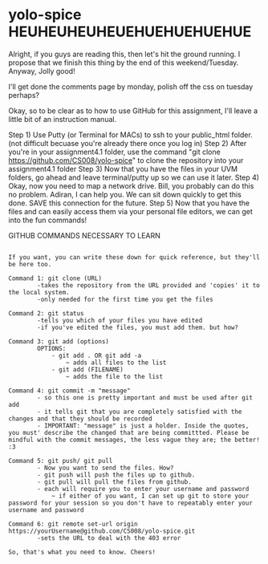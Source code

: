 yolo-spice
HEUHEUHEUHEUEHUEHUEHUEHUE
==========


Alright, if you guys are reading this, then let's hit the ground running. I propose that we finish this thing by the end of this weekend/Tuesday. Anyway, Jolly good!

I'll get done the comments page by monday, polish off the css on tuesday perhaps?

Okay, so to be clear as to how to use GitHub for this assignment, I'll leave a little bit of an instruction manual.

Step 1) Use Putty (or Terminal for MACs) to ssh to your public_html folder. (not difficult becuase you're already there once you log in)
Step 2) After you're in your assignment4.1 folder, use the command "git clone https://github.com/CS008/yolo-spice" to clone the repository into your assignment4.1 folder
Step 3) Now that you have the files in your UVM folders, go ahead and leave terminal/putty up so we can use it later.
Step 4) Okay, now you need to map a network drive. Bill, you probably can do this no problem. Adiran, I can help you. We can sit down quickly to get this done. SAVE this connection for the future.
Step 5) Now that you have the files and can easily access them via your personal file editors, we can get into the fun commands!

GITHUB COMMANDS NECESSARY TO LEARN
~~~~~~~~~~~~~~~~~~~~~~~~~~~~~~~~~~

If you want, you can write these down for quick reference, but they'll be here too. 

Command 1: git clone (URL)
		-takes the repository from the URL provided and 'copies' it to the local system.
		-only needed for the first time you get the files

Command 2: git status
		-tells you which of your files you have edited
		-if you've edited the files, you must add them. but how?

Command 3: git add (options)
		OPTIONS:
			- git add . OR git add -a 
				~ adds all files to the list
			- git add (FILENAME)
				~ adds the file to the list

Command 4: git commit -m "message"
		- so this one is pretty important and must be used after git add
		- it tells git that you are completely satisfied with the changes and that they should be recorded
		- IMPORTANT: "message" is just a holder. Inside the quotes, you must' describe the changed that are being committted. Please be mindful with the commit messages, the less vague they are; the better! :3

Command 5: git push/ git pull
		- Now you want to send the files. How?
		- git push will push the files up to github. 
		- git pull will pull the files from github.
		- each will require you to enter your username and password
			~ if either of you want, I can set up git to store your password for your session so you don't have to repeatably enter your username and password

Command 6: git remote set-url origin https://yourUsername@github.com/CS008/yolo-spice.git
		-sets the URL to deal with the 403 error

So, that's what you need to know. Cheers!    
